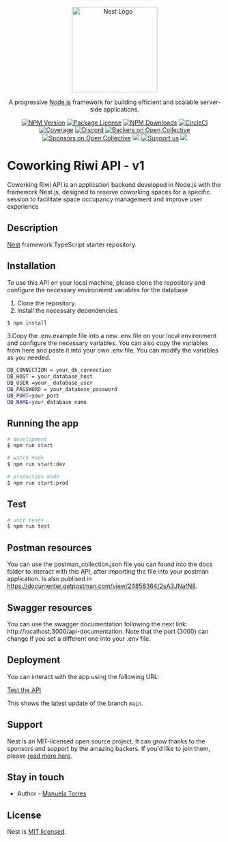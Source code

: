 <p align="center">
  <a href="http://nestjs.com/" target="blank"><img src="https://nestjs.com/img/logo-small.svg" width="200" alt="Nest Logo" /></a>
</p>

[circleci-image]: https://img.shields.io/circleci/build/github/nestjs/nest/master?token=abc123def456
[circleci-url]: https://circleci.com/gh/nestjs/nest

  <p align="center">A progressive <a href="http://nodejs.org" target="_blank">Node.js</a> framework for building efficient and scalable server-side applications.</p>
    <p align="center">
<a href="https://www.npmjs.com/~nestjscore" target="_blank"><img src="https://img.shields.io/npm/v/@nestjs/core.svg" alt="NPM Version" /></a>
<a href="https://www.npmjs.com/~nestjscore" target="_blank"><img src="https://img.shields.io/npm/l/@nestjs/core.svg" alt="Package License" /></a>
<a href="https://www.npmjs.com/~nestjscore" target="_blank"><img src="https://img.shields.io/npm/dm/@nestjs/common.svg" alt="NPM Downloads" /></a>
<a href="https://circleci.com/gh/nestjs/nest" target="_blank"><img src="https://img.shields.io/circleci/build/github/nestjs/nest/master" alt="CircleCI" /></a>
<a href="https://coveralls.io/github/nestjs/nest?branch=master" target="_blank"><img src="https://coveralls.io/repos/github/nestjs/nest/badge.svg?branch=master#9" alt="Coverage" /></a>
<a href="https://discord.gg/G7Qnnhy" target="_blank"><img src="https://img.shields.io/badge/discord-online-brightgreen.svg" alt="Discord"/></a>
<a href="https://opencollective.com/nest#backer" target="_blank"><img src="https://opencollective.com/nest/backers/badge.svg" alt="Backers on Open Collective" /></a>
<a href="https://opencollective.com/nest#sponsor" target="_blank"><img src="https://opencollective.com/nest/sponsors/badge.svg" alt="Sponsors on Open Collective" /></a>
  <a href="https://paypal.me/kamilmysliwiec" target="_blank"><img src="https://img.shields.io/badge/Donate-PayPal-ff3f59.svg"/></a>
    <a href="https://opencollective.com/nest#sponsor"  target="_blank"><img src="https://img.shields.io/badge/Support%20us-Open%20Collective-41B883.svg" alt="Support us"></a>
  <a href="https://twitter.com/nestframework" target="_blank"><img src="https://img.shields.io/twitter/follow/nestframework.svg?style=social&label=Follow"></a>
</p>
  <!--[![Backers on Open Collective](https://opencollective.com/nest/backers/badge.svg)](https://opencollective.com/nest#backer)
  [![Sponsors on Open Collective](https://opencollective.com/nest/sponsors/badge.svg)](https://opencollective.com/nest#sponsor)-->

# Coworking Riwi API - v1

Coworking Riwi API is an application backend developed in Node.js with the framework Nest.js, designed to reserve coworking spaces for a specific session to facilitate space occupancy management and improve user experience


## Description

[Nest](https://github.com/nestjs/nest) framework TypeScript starter repository.

## Installation

To use this API on your local machine, please clone the repository and configure the necessary environment variables for the database

1. Clone the repository.
2. Install the necessary dependencies.

```bash
$ npm install
```
3.Copy the .env.example file into a new .env file on your local environment and configure the necessary variables. You can also copy the variables from here and paste it into your own .env file. You can modify the variables as you needed.

```bash
DB_CONNECTION = your_db_connection
DB_HOST = your_database_host
DB_USER =your_ database_user
DB_PASSWORD = your_database_password
DB_PORT=your_port
DB_NAME=your_database_name
```

## Running the app

```bash
# development
$ npm run start

# watch mode
$ npm run start:dev

# production mode
$ npm run start:prod
```

## Test

```bash
# unit tests
$ npm run test

```

## Postman resources

You can use the postman_collection.json file you can found into the docs folder to interact with this API, after importing the file into your postman application. Is also publised in https://documenter.getpostman.com/view/24858364/2sA3JNafN8.

## Swagger resources

You can use the swagger documentation following the next link: http://localhost:3000/api-documentation. Note that the port (3000) can change if you set a different one into your .env file.


## Deployment

You can interact with the app using the following URL:

[Test the API](http://190.147.64.47:5155/api-doc) 


This shows the latest update of the branch `main`.

## Support

Nest is an MIT-licensed open source project. It can grow thanks to the sponsors and support by the amazing backers. If you'd like to join them, please [read more here](https://docs.nestjs.com/support).

## Stay in touch

- Author - [Manuela Torres](https://github.com/manutorres93)


## License

Nest is [MIT licensed](LICENSE).
